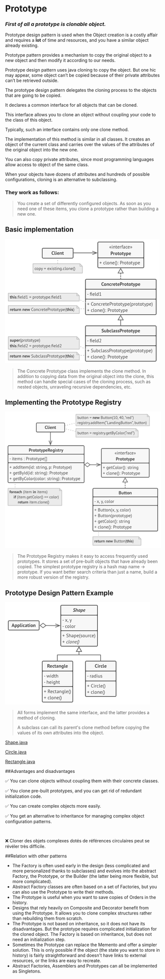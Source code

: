 # Prototype

### _First of all a prototype is clonable object._

Prototype design pattern is used when the Object creation is a costly affair and requires a **lot** of time and resources,
and you have a similar object already existing.

Prototype pattern provides a mechanism to copy the original object to a new object and then modify it according to our
needs.

Prototype design pattern uses java cloning to copy the object. But one hic may appear, some object can’t be copied
because of their private attributes can’t be retrieved outside.

The prototype design pattern delegates the cloning process to the objects that are going to be copied.

It declares a common interface for all objects that can be cloned.

This interface allows you to clone an object without coupling your code to the class of this object.

Typically, such an interface contains only one clone method.

The implementation of this method is similar in all classes. It creates an object of the current class and carries over
the values of the attributes of the original object into the new one.

You can also copy private attributes, since most programming languages allow access to object of the same class.

When your objects have dozens of attributes and hundreds of possible configurations, cloning is an alternative to
subclassing.

### They work as follows:

> You create a set of differently configured objects. As soon as you need one of these items, you clone a prototype rather than building a new one.

## Basic implementation

![alt text](../../../../../../resources/img/structure.png "structure")

> The Concrete Prototype class implements the clone method. In addition to copying data from the original object into the clone, this method can handle special cases of the cloning process, such as nested objects, unraveling recursive dependencies, etc.

## Implementing the Prototype Registry

![alt text](../../../../../../resources/img/structure-prototype-cache.png "structure-prototype-cache")

> The Prototype Registry makes it easy to access frequently used prototypes. It stores a set of pre-built objects that have already been copied. The simplest prototype registry is a hash map name → prototype. If you want better search criteria than just a name, build a more robust version of the registry.

## Prototype Design Pattern Example

![alt text](../../../../../../resources/img/prototype-example.png "prototype-example")

> All forms implement the same interface, and the latter provides a method of cloning.
> 
> A subclass can call its parent's clone method before copying the values of its own attributes into the object.

[Shape.java](./Shape.java)

[Circle.java](./Circle.java)

[Rectangle.java](./Rectangle.java)

##Advantages and disadvantages

✅ You can clone objects without coupling them with their concrete classes.

✅ You clone pre-built prototypes, and you can get rid of redundant initialization code.

✅ You can create complex objects more easily.

✅ You get an alternative to inheritance for managing complex object configuration patterns.

<br/>

:x: Cloner des objets complexes dotés de références circulaires peut se révéler très difficile.

##Relation with other patterns

 - The Factory is often used early in the design (less complicated and more personalized thanks to subclasses) and evolves into the abstract Factory, the Prototype, or the Builder (the latter being more flexible, but more complicated).
 - Abstract Factory classes are often based on a set of Factories, but you can also use the Prototype to write their methods.
 - The Prototype is useful when you want to save copies of Orders in the history.
 - Designs that rely heavily on Composite and Decorator benefit from using the Prototype. It allows you to clone complex structures rather than rebuilding them from scratch.
 - The Prototype is not based on inheritance, so it does not have its disadvantages. But the prototype requires complicated initialization for the cloned object. The Factory is based on inheritance, but does not need an initialization step.
 - Sometimes the Prototype can replace the Memento and offer a simpler solution. This is only possible if the object (the state you want to store in history) is fairly straightforward and doesn't have links to external resources, or the links are easy to recreate.
 - Abstract Factories, Assemblers and Prototypes can all be implemented as Singletons.

